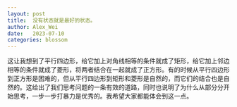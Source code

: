 ```yaml
---
layout: post
title:  没有状态就是最好的状态。
author: Alex_Wei
date:   2023-07-10
categories: blossom
---
```


这让我想到了平行四边形，给它加上对角线相等的条件就成了矩形，给它加上邻边相等的条件就成了菱形，将两者结合在一起就成了正方形。有的时候从平行四边形到正方形是困难的，但从平行四边形到矩形和菱形是自然的，而它们的结合也是自然的。这给出了我们思考问题的一条有效的道路，同时也说明了为什么从部分分开始思考，一步一步打暴力是优秀的。我希望大家都能体会到这一点。